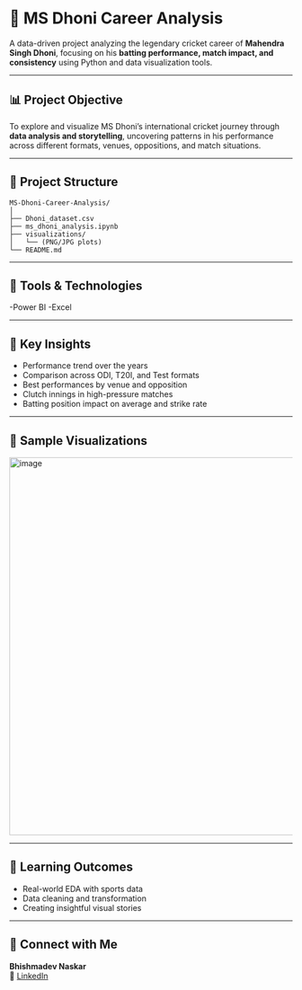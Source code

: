 # 🏏 MS Dhoni Career Analysis

A data-driven project analyzing the legendary cricket career of **Mahendra Singh Dhoni**, focusing on his **batting performance, match impact, and consistency** using Python and data visualization tools.

---

## 📊 Project Objective

To explore and visualize MS Dhoni’s international cricket journey through **data analysis and storytelling**, uncovering patterns in his performance across different formats, venues, oppositions, and match situations.

---

## 📁 Project Structure

```
MS-Dhoni-Career-Analysis/
│
├── Dhoni_dataset.csv
├── ms_dhoni_analysis.ipynb
├── visualizations/
│   └── (PNG/JPG plots)
└── README.md
```

---

## 🔧 Tools & Technologies

-Power BI
-Excel

---

## 📌 Key Insights

- Performance trend over the years  
- Comparison across ODI, T20I, and Test formats  
- Best performances by venue and opposition  
- Clutch innings in high-pressure matches  
- Batting position impact on average and strike rate

---

## 📸 Sample Visualizations
<img width="1200" height="673" alt="image" src="https://github.com/user-attachments/assets/cf2b188b-c042-4904-a137-922bb3a7a8af" />

---

## 🌱 Learning Outcomes

- Real-world EDA with sports data  
- Data cleaning and transformation  
- Creating insightful visual stories  

---

## 🔗 Connect with Me

**Bhishmadev Naskar**  
📧 [LinkedIn](https://www.linkedin.com/in/bhishmadevnaskar/)

